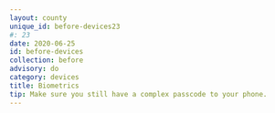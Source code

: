```yaml
---
layout: county 
unique_id: before-devices23
#: 23
date: 2020-06-25
id: before-devices
collection: before
advisory: do
category: devices
title: Biometrics
tip: Make sure you still have a complex passcode to your phone.
---
```


